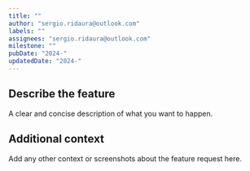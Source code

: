 ```yaml
---
title: ""
author: "sergio.ridaura@outlook.com"
labels: ""
assignees: "sergio.ridaura@outlook.com"
milestone: ""
pubDate: "2024-"
updatedDate: "2024-"
---
```


## Describe the feature

A clear and concise description of what you want to happen.

## Additional context

Add any other context or screenshots about the feature request here.
